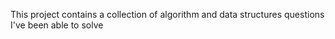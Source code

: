 This project contains a collection of algorithm and data structures questions I've been able to solve
